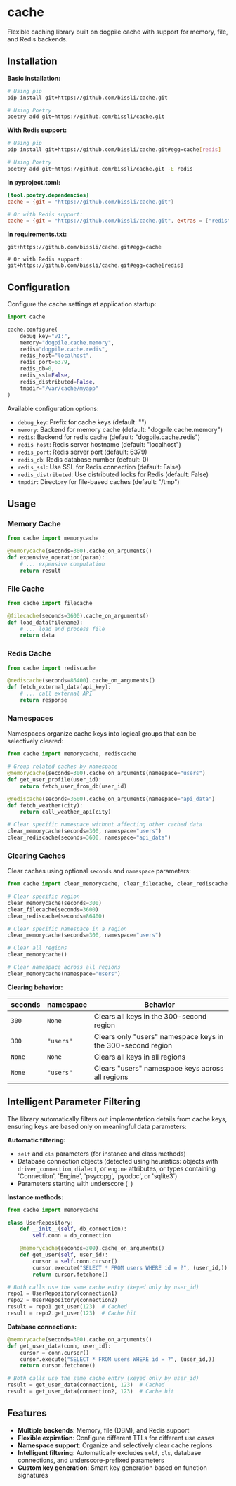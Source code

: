 # cache

Flexible caching library built on dogpile.cache with support for memory, file, and Redis backends.

## Installation

**Basic installation:**

```bash
# Using pip
pip install git+https://github.com/bissli/cache.git

# Using Poetry
poetry add git+https://github.com/bissli/cache.git
```

**With Redis support:**

```bash
# Using pip
pip install git+https://github.com/bissli/cache.git#egg=cache[redis]

# Using Poetry
poetry add git+https://github.com/bissli/cache.git -E redis
```

**In pyproject.toml:**

```toml
[tool.poetry.dependencies]
cache = {git = "https://github.com/bissli/cache.git"}

# Or with Redis support:
cache = {git = "https://github.com/bissli/cache.git", extras = ["redis"]}
```

**In requirements.txt:**

```
git+https://github.com/bissli/cache.git#egg=cache

# Or with Redis support:
git+https://github.com/bissli/cache.git#egg=cache[redis]
```

## Configuration

Configure the cache settings at application startup:

```python
import cache

cache.configure(
    debug_key="v1:",
    memory="dogpile.cache.memory",
    redis="dogpile.cache.redis",
    redis_host="localhost",
    redis_port=6379,
    redis_db=0,
    redis_ssl=False,
    redis_distributed=False,
    tmpdir="/var/cache/myapp"
)
```

Available configuration options:
- `debug_key`: Prefix for cache keys (default: "")
- `memory`: Backend for memory cache (default: "dogpile.cache.memory")
- `redis`: Backend for redis cache (default: "dogpile.cache.redis")
- `redis_host`: Redis server hostname (default: "localhost")
- `redis_port`: Redis server port (default: 6379)
- `redis_db`: Redis database number (default: 0)
- `redis_ssl`: Use SSL for Redis connection (default: False)
- `redis_distributed`: Use distributed locks for Redis (default: False)
- `tmpdir`: Directory for file-based caches (default: "/tmp")

## Usage

### Memory Cache

```python
from cache import memorycache

@memorycache(seconds=300).cache_on_arguments()
def expensive_operation(param):
    # ... expensive computation
    return result
```

### File Cache

```python
from cache import filecache

@filecache(seconds=3600).cache_on_arguments()
def load_data(filename):
    # ... load and process file
    return data
```

### Redis Cache

```python
from cache import rediscache

@rediscache(seconds=86400).cache_on_arguments()
def fetch_external_data(api_key):
    # ... call external API
    return response
```

### Namespaces

Namespaces organize cache keys into logical groups that can be selectively cleared:

```python
from cache import memorycache, rediscache

# Group related caches by namespace
@memorycache(seconds=300).cache_on_arguments(namespace="users")
def get_user_profile(user_id):
    return fetch_user_from_db(user_id)

@rediscache(seconds=3600).cache_on_arguments(namespace="api_data")
def fetch_weather(city):
    return call_weather_api(city)

# Clear specific namespace without affecting other cached data
clear_memorycache(seconds=300, namespace="users")
clear_rediscache(seconds=3600, namespace="api_data")
```

### Clearing Caches

Clear caches using optional `seconds` and `namespace` parameters:

```python
from cache import clear_memorycache, clear_filecache, clear_rediscache

# Clear specific region
clear_memorycache(seconds=300)
clear_filecache(seconds=3600)
clear_rediscache(seconds=86400)

# Clear specific namespace in a region
clear_memorycache(seconds=300, namespace="users")

# Clear all regions
clear_memorycache()

# Clear namespace across all regions
clear_memorycache(namespace="users")
```

**Clearing behavior:**

| seconds   | namespace   | Behavior                                                    |
| --------- | ----------- | ----------                                                  |
| `300`     | `None`      | Clears all keys in the 300-second region                    |
| `300`     | `"users"`   | Clears only "users" namespace keys in the 300-second region |
| `None`    | `None`      | Clears all keys in all regions                              |
| `None`    | `"users"`   | Clears "users" namespace keys across all regions            |

## Intelligent Parameter Filtering

The library automatically filters out implementation details from cache keys, ensuring keys are based only on meaningful data parameters:

**Automatic filtering:**
- `self` and `cls` parameters (for instance and class methods)
- Database connection objects (detected using heuristics: objects with `driver_connection`, `dialect`, or `engine` attributes, or types containing 'Connection', 'Engine', 'psycopg', 'pyodbc', or 'sqlite3')
- Parameters starting with underscore (`_`)

**Instance methods:**

```python
from cache import memorycache

class UserRepository:
    def __init__(self, db_connection):
        self.conn = db_connection

    @memorycache(seconds=300).cache_on_arguments()
    def get_user(self, user_id):
        cursor = self.conn.cursor()
        cursor.execute("SELECT * FROM users WHERE id = ?", (user_id,))
        return cursor.fetchone()

# Both calls use the same cache entry (keyed only by user_id)
repo1 = UserRepository(connection1)
repo2 = UserRepository(connection2)
result = repo1.get_user(123)  # Cached
result = repo2.get_user(123)  # Cache hit
```

**Database connections:**

```python
@memorycache(seconds=300).cache_on_arguments()
def get_user_data(conn, user_id):
    cursor = conn.cursor()
    cursor.execute("SELECT * FROM users WHERE id = ?", (user_id,))
    return cursor.fetchone()

# Both calls use the same cache entry (keyed only by user_id)
result = get_user_data(connection1, 123)  # Cached
result = get_user_data(connection2, 123)  # Cache hit
```

## Features

- **Multiple backends**: Memory, file (DBM), and Redis support
- **Flexible expiration**: Configure different TTLs for different use cases
- **Namespace support**: Organize and selectively clear cache regions
- **Intelligent filtering**: Automatically excludes `self`, `cls`, database connections, and underscore-prefixed parameters
- **Custom key generation**: Smart key generation based on function signatures
